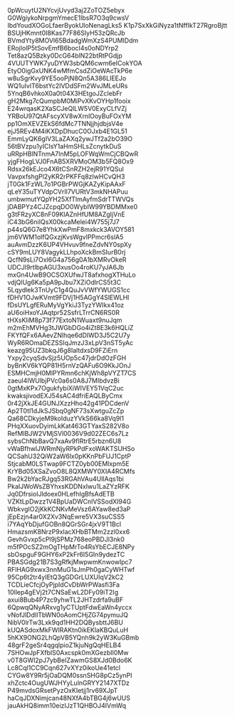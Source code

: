 0pWcuytU2NYcvjUvyd3aj2ZoTOZ5ebyx
G0WgiykoNrpgmYmecE1IbsR7O3q9cwsV
IbdYoudXOGoLfaerByokUloNenagLks5
K1p7SxXkGiNyza1tNffIkT27RgroBjtt
BSUjHKmnt0I8Kas77F86SlyH53zQRcJb
BVmdYty8MOVl65BdadgWmXzS4PUMIDdm
ERojIolP5tSovEmfB6bocI4s0oNDYrp2
Tet8azQ5Bzky0DcG64blN22btRtPGdjp
4VUUTYWK7yuDYW3sbQM6cwm6eICokYOA
EtyO0igGxUNK4wMfmCsdZiOeWAcTkP6e
w8uSgrKvy9YE5ooPjN8Qn5A386LIEEJo
WQ1uIvlT6bstYc2IVDdSFm2WvJMLeURs
5YnqB6vhkoX0a0t04X3HEtgoJZcIebFr
gH2Mkg7cQumpbM0MiPvXKvOYHp1fooix
E24wrqasK2XaSCJeQlLW5V0ExyCLfVZj
YRBoU97QtAFscyXV8wXrnlOoyBuFOxYM
pp1OmXEVZEkS6fdMc7TNNjjhjdbjsV4e
ejJ5REv4M4iKXDpDhucC0OJxb4E1GL51
EmmLyQK6gIV3LaZAXq2ywJTf2a2bO39O
56tBVzpu1yICIsY1aHmSHLsZcnytkDuS
uRRpHBlNTnmA7lnM5pLOFWqWmCjCBQwR
yjgFHogLVJ0FnAB5XRVMoOM3b5FQ8Ox9
Rdsx26kEJco4X6tCSnRZH2ejR91YQSul
VavpxfshgPl2yKR2rPKFFq8zIwHCvQH3
jT0Gk1FzWL7o1PGBrPWGjKAZyKipAAxF
qLeY35uTYVdpCVrIl7VURtV3mkNHAPuu
umbwmutYQpYH25XfTlmAyfmSdrTTWVQs
jDABPYz4CJZcpqDO0WybIW99YBDMMxe0
g3tFRzyXC8nF09KlAZnHfUM8AZgIjVnE
iC43bG6niIQsX00kcaMelei4W755j7J7
p44sQ6G7e8YhkXwPmF8mxkck3AVOY581
jm6VWM1olfQGxzjKvsWgvlPPmcr6slA5
auAvmDzzK6UP4VHvuv9fneZdvNY0spXy
cSY9mLUY8VagykLLhpoXckBmSIurB0rj
QcfN9sLi7Oxl6G4a756g0A1bXMRvOkeR
UDCJl9rtlbpAGU3xusOo4roKU7yJA6Jb
mxGn4UwB9OCSOXUfwJT8afxhogXTHuLo
vdjQlUg6Ka5pA9pJbu7XZiOdlrCS5t3C
5Lqydlek3TnUyC1g4QuJvVWfYWUGS1cc
fDHV1OJwKVmt9FDVj1H5AGgY4SlEWLHl
fDsUYLgfERuMyVgYkiJ3TyzYWIkx41oz
aU6oiHxoYJAqtpr52SsfrLTrrCN6RS0R
tHXsKliM8p73f77ExtoN1Wuaxt9nuJqm
m2mEhMVHg3tJWGbDGo4iZt8E3k6HQLiZ
FKYfQFx6AAevZNlhqe6dDIWD3J5C2U7y
WyR6ROmaDEZSSIqJmzJ3xLpV3nST5yAc
keazg95UZ3bkqJ6g8IaltdxsD9FZiErn
Yxpy2cyqSdvSjz5UOp5c47jdrDdOzFGH
byBnKV6kYQP81H5rnVzQAFu6O9KkJOnJ
ESMHCmjH0MlPYRmn6chKjWh8pVYZT7CS
zaeul4IWUlbjPVc0a6s0A8J7MIbdvzBi
0gtMxKPx7OgukfybiXiWIVEY51VqC2uc
kwaksjivodEXJ54sAC4dfriEAQLByCmx
0r42jXkJE4GUNJXzzHho42g41PDCdenV
Ap2T0tl1dJkSJSbq0gNF73sXwtguZcZp
Qa68CDkyjeM9koIduzYVkS66ka8Vq9l1
PHqXXuovDyimLkKat463GTYaxS282V8o
RefMIBJW2VMjSVl0036V9d02ZEC6s7Lz
sybsChNbBavQ7xaAv9fIRtrE5rbzn6U8
vWaBfhwlJWRmNjyRPkPdFxoWAKTSUHSo
QCSahU32QiW2aW6lx0pKKnPbFUJ1CptP
StjcabM0LSTwap9FCTZ0yb00EMlxpm5E
KrYBd05XSaZvoO8L8QXMWY0XIA4RCMfs
Bw2k2bYacRJgq53RGAhVAu4UlIAqs1bi
PkaIJWoWsZBYhxsKDDNxIwu1LaZYzRFK
Jq0DfrsioIJldoex0HLefhIgBfsAdETB
VZKtLpDwzz1V4BpUaDWCnlVSSodXI94G
WbkvgIO2jKkKCNKvMeVsz6AYaw8ed3aP
jEpEzjn4ar0X2Xv3NqEwre5VX3suCSS5
i7YAqYbDjufGOBn8QGrSGr4jxV9T1Bcl
HmazsmK8NrzP9xlacXHbBTMm2zzl0xx6
GevhGvxp5cPl9jSPMz768eoPBDJl3nk0
m5fPOcSZ2mOgTHpMrTo4RsYbECJE8NPy
sbOspguF9GHY6xP2kFr6I5GIn9ydezTC
PBASGdg21B7S3gRfkjMwpwmKnwowIpc7
RFlHAG9xwx3nnMuG1sJmPh0gaCyWHTwf
95Cp6t2tr4yIEtQ3gGDGrLUXUIqV2kC2
TCDLieCfcjOyPjpIdCvDbWrPWasfi3Fa
10llep4gEVj2t7CNSaEwL2DFy09iT2Ig
axui8Bub4P7zc9yhwTL2JHTzdrfa9uBF
6QpwqQNyARxvg1yCTUptFdwEaWn4yccx
vNofJlDdlITbWN0oAomCHjZG74pymuJQ
NibV0lrTw3Lxk9qd1HH2DQBysbttJ6BU
kUQASdoxMkFWlRAKtn0ikEKlaKBQuLuH
5hKX9ONG2LhQpVB5YQnh9k2yW3KuGBmb
48grF2geSr4qgqlpioZ1kjuNgQqHELB4
7SHOwJpFXfblS0Axcspk0mXGezbII0Mw
v0T8GWl2pJ7ybBeIZawmGS8XJd0Bdo6K
Lc8Cql1CC9Cqn627vXYz0ikoUe41etcl
CYGw8Y9Rr5jOaDQM0ssnSHG8pCz5ynPI
xhZctc4OugUWJHYyLulnGRYY2147XTDz
P49mvdsGRsetPyzOxKIetjj1rv69XJpT
haCqJDXNimjcan48NXfA4bTBG4j6wUUS
jauAkHQ8imm10eizIJzT1QHBOJ4IVmWq
